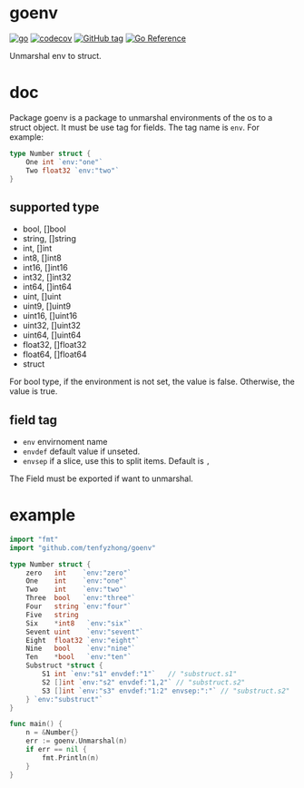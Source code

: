 # goenv
[![go](https://github.com/tenfyzhong/goenv/actions/workflows/build-test.yml/badge.svg?branch=master)](https://github.com/tenfyzhong/goenv/actions/workflows/build-test.yml)
[![codecov](https://codecov.io/gh/tenfyzhong/goenv/graph/badge.svg?token=VKDrttr4Ub)](https://codecov.io/gh/tenfyzhong/goenv)
[![GitHub tag](https://img.shields.io/github/tag/tenfyzhong/goenv.svg)](https://github.com/tenfyzhong/goenv/tags)
[![Go Reference](https://pkg.go.dev/badge/github.com/tenfyzhong/goenv.svg)](https://pkg.go.dev/github.com/tenfyzhong/goenv)

Unmarshal env to struct. 

# doc
Package goenv is a package to unmarshal environments of the os to a struct
object. It must be use tag for fields. The tag name is `env`. For example:

```go
type Number struct {
    One int `env:"one"`
    Two float32 `env:"two"`
}
```

## supported type
- bool, []bool
- string, []string
- int, []int
- int8, []int8
- int16, []int16
- int32, []int32
- int64, []int64
- uint, []uint
- uint9, []uint9
- uint16, []uint16
- uint32, []uint32
- uint64, []uint64
- float32, []float32
- float64, []float64
- struct

For bool type, if the environment is not set, the value is false.
Otherwise, the value is true.

## field tag
- `env` envirnoment name
- `envdef` default value if unseted. 
- `envsep` if a slice, use this to split items. Default is `,`

The Field must be exported if want to unmarshal.

# example
```go
import "fmt"
import "github.com/tenfyzhong/goenv"

type Number struct {
	zero   int    `env:"zero"`
	One    int    `env:"one"`
	Two    int    `env:"two"`
	Three  bool   `env:"three"`
	Four   string `env:"four"`
	Five   string
	Six    *int8   `env:"six"`
	Sevent uint    `env:"sevent"`
	Eight  float32 `env:"eight"`
	Nine   bool    `env:"nine"`
	Ten    *bool   `env:"ten"`
    Substruct *struct {
        S1 int `env:"s1" envdef:"1"`   // "substruct.s1"
        S2 []int `env:"s2" envdef:"1,2"` // "substruct.s2"
        S3 []int `env:"s3" envdef:"1:2" envsep:":"` // "substruct.s2"
    } `env:"substruct"`
}

func main() {
    n = &Number{}
    err := goenv.Unmarshal(n)
    if err == nil {
        fmt.Println(n)
    }
}
```
